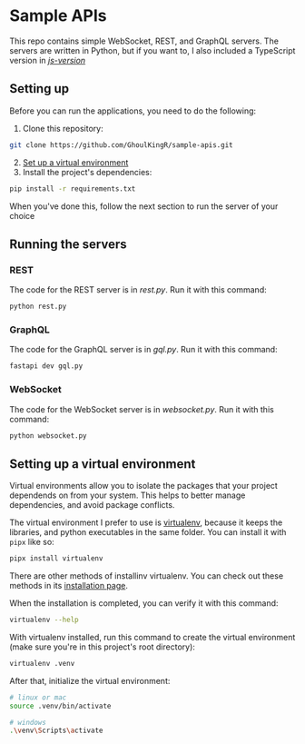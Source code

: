 # Sample APIs
This repo contains simple WebSocket, REST, and GraphQL servers. The servers are written in Python, but if you want to, I also included a TypeScript version in [*js-version*](/js-version/)

## Setting up
Before you can run the applications, you need to do the following:
1. Clone this repository:
```bash
git clone https://github.com/GhoulKingR/sample-apis.git
```
2. [Set up a virtual environment](#setting-up-a-virtual-environment)
3. Install the project's dependencies:
```bash
pip install -r requirements.txt
```

When you've done this, follow the next section to run the server of your choice

## Running the servers
### REST
The code for the REST server is in *rest.py*. Run it with this command:
```bash
python rest.py
```

### GraphQL
The code for the GraphQL server is in *gql.py*. Run it with this command:
```bash
fastapi dev gql.py
```

### WebSocket
The code for the WebSocket server is in *websocket.py*. Run it with this command:
```bash
python websocket.py
```

## Setting up a virtual environment

Virtual environments allow you to isolate the packages that your project dependends on from your system. This helps to better manage dependencies, and avoid package conflicts.

The virtual environment I prefer to use is [virtualenv](https://virtualenv.pypa.io/en/latest/index.html), because it keeps the libraries, and python executables in the same folder. You can install it with `pipx` like so:
```bash
pipx install virtualenv
```

There are other methods of installinv virtualenv. You can check out these methods in its [installation page](https://virtualenv.pypa.io/en/latest/installation.html).

When the installation is completed, you can verify it with this command:
```bash
virtualenv --help
```

With virtualenv installed, run this command to create the virtual environment (make sure you're in this project's root directory):
```bash
virtualenv .venv
```

After that, initialize the virtual environment:
```bash
# linux or mac
source .venv/bin/activate

# windows
.\venv\Scripts\activate
```